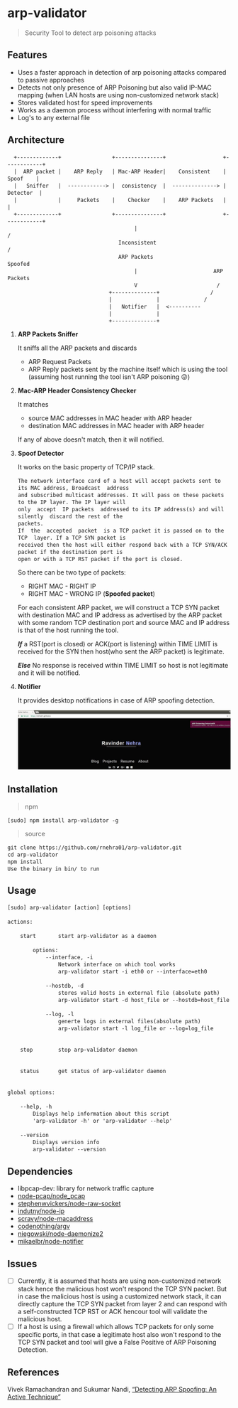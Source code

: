 # arp-validator
> Security Tool to detect arp poisoning attacks

## Features
  - Uses a faster approach in detection of arp poisoning attacks compared to passive approaches
  - Detects not only presence of ARP Poisoning but also valid IP-MAC mapping (when LAN hosts are using non-customized network stack)
  - Stores validated host for speed improvements
  - Works as a daemon process without interfering with normal traffic
  - Log's to any external file

## Architecture
```
  +-------------+                +---------------+                  +------------+    
  |  ARP packet |    ARP Reply   | Mac-ARP Header|    Consistent    |   Spoof    |
  |   Sniffer   |  ------------> |  consistency  |  --------------> |  Detector  |
  |             |     Packets    |    Checker    |    ARP Packets   |            |
  +-------------+                +---------------+                  +------------+
                                        |                                 /
                                   Inconsistent                         /
                                   ARP Packets                     Spoofed
                                        |                        ARP Packets
                                        V                         /
                                +--------------+                /
                                |              |              /
                                |   Notifier   |  <----------
                                |              |
                                +--------------+

```

1. **ARP Packets Sniffer**

   It sniffs all the ARP packets and discards
   - ARP Request Packets
   - ARP Reply packets sent by the machine itself which is using the tool (assuming host running the tool isn't ARP poisoning :stuck_out_tongue_winking_eye:)
2. **Mac-ARP Header Consistency Checker**

   It matches
   - source MAC addresses in MAC header with ARP header
   - destination MAC addresses in MAC header with ARP header

   If any of above doesn't match, then it will notified.
3. **Spoof Detector**

   It works on the basic property of TCP/IP stack.
   ```
   The network interface card of a host will accept packets sent to its MAC address, Broadcast  address
   and subscribed multicast addresses. It will pass on these packets to the IP layer. The IP layer will
   only  accept  IP packets  addressed to its IP address(s) and will  silently  discard the rest of the
   packets.
   If  the  accepted  packet  is a TCP packet it is passed on to the TCP  layer. If a TCP SYN packet is
   received then the host will either respond back with a TCP SYN/ACK packet if the destination port is
   open or with a TCP RST packet if the port is closed.
   ```
   So there can be two type of packets:
   - RIGHT MAC - RIGHT IP
   - RIGHT MAC - WRONG IP (**Spoofed packet**)

   For each consistent ARP packet, we will construct a TCP SYN packet with destination MAC and IP address as advertised by the ARP
   packet with some random TCP destination port and source MAC and IP address is that of the host running the tool.

   **_If_**  a RST(port is closed) or ACK(port is listening) within TIME LIMIT is received for the SYN then host(who sent the ARP packet) is legitimate.

   **_Else_**  No response is received within TIME LIMIT so host is not legitimate and it will be notified.
4. **Notifier**

   It provides desktop notifications in case of ARP spoofing detection.

   ![Screenshot](docs/arp-results.jpg?raw=true)

## Installation
  > npm
  ```
  [sudo] npm install arp-validator -g
  ```
  > source
  ```
  git clone https://github.com/rnehra01/arp-validator.git
  cd arp-validator
  npm install
  Use the binary in bin/ to run
  ```

## Usage
```
[sudo] arp-validator [action] [options]

actions:

	start		start arp-validator as a daemon

		options:
			--interface, -i
				Network interface on which tool works
				arp-validator start -i eth0 or --interface=eth0

			--hostdb, -d
				stores valid hosts in external file (absolute path)
				arp-validator start -d host_file or --hostdb=host_file

			--log, -l
				generte logs in external files(absolute path)
				arp-validator start -l log_file or --log=log_file


	stop		stop arp-validator daemon


	status		get status of arp-validator daemon


global options:

	--help, -h
		Displays help information about this script
		'arp-validator -h' or 'arp-validator --help'

	--version
		Displays version info
		arp-validator --version

```

## Dependencies

- libpcap-dev: library for network traffic capture
- [node-pcap/node_pcap](https://github.com/node-pcap/node_pcap)
- [stephenwvickers/node-raw-socket](https://github.com/stephenwvickers/node-raw-socket)
- [indutny/node-ip](https://github.com/indutny/node-ip)
- [scravy/node-macaddress](https://github.com/scravy/node-macaddress)
- [codenothing/argv](https://github.com/codenothing/argv)
- [niegowski/node-daemonize2](https://github.com/niegowski/node-daemonize2)
- [mikaelbr/node-notifier](https://github.com/mikaelbr/node-notifier)

## Issues
- [ ]  Currently, it is assumed that hosts are using non-customized network stack hence the malicious host won't respond the TCP SYN packet. But in case the malicious host is using a customized network stack, it can directly capture the TCP SYN packet from layer 2 and can respond with a self-constructed TCP RST or ACK hencour tool will validate the malicious host.
- [ ] If a host is using a firewall which allows TCP packets for only some specific ports, in that case a legitimate host 	also won't respond to the TCP SYN packet and tool will give a False Positive of ARP Poisoning Detection.

## References

   Vivek Ramachandran and Sukumar Nandi, [“Detecting ARP Spoofing: An Active Technique”](https://link.springer.com/content/pdf/10.1007%2F11593980_18.pdf)
